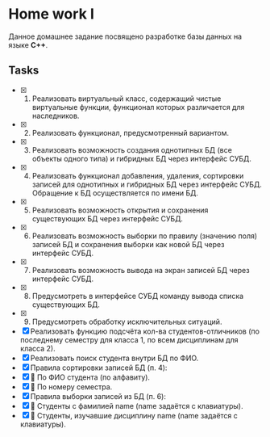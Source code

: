 # Home work I
 
Данное домашнее задание посвящено разработке базы данных на языке **C++**.
 
## Tasks
- [X] 1) Реализовать виртуальный класс, содержащий чистые виртуальные функции, функционал которых различается для наследников.
- [X] 2) Реализовать функционал, предусмотренный вариантом.
- [X] 3) Реализовать возможность создания однотипных БД (все объекты одного типа) и гибридных БД через интерфейс СУБД.
- [X] 4) Реализовать функционал добавления, удаления, сортировки записей для однотипных и гибридных БД через интерфейс СУБД. Обращение к БД осуществляется по имени БД.
- [X] 5) Реализовать возможность открытия и сохранения существующих БД через интерфейс СУБД.
- [X] 6) Реализовать возможность выборки по правилу (значению поля) записей БД и сохранения выборки как новой БД через интерфейс СУБД.
- [X] 7) Реализовать возможность вывода на экран записей БД через интерфейс СУБД.
- [X] 8) Предусмотреть в интерфейсе СУБД команду вывода списка существующих БД.
- [X] 9) Предусмотреть обработку исключительных ситуаций.
- [X] Реализовать функцию подсчёта кол-ва студентов-отличников (по последнему семестру для класса 1, по всем дисциплинам для класса 2).
- [X] Реализовать поиск студента внутри БД по ФИО.
- [X] Правила сортировки записей БД (п. 4):
- [X]  По ФИО студента (по алфавиту).
- [X]  По номеру семестра.
- [X] Правила выборки записей из БД (п. 6):
- [X]  Студенты с фамилией name (name задаётся с клавиатуры).
- [X]  Студенты, изучавшие дисциплину name (name задаётся с клавиатуры).
